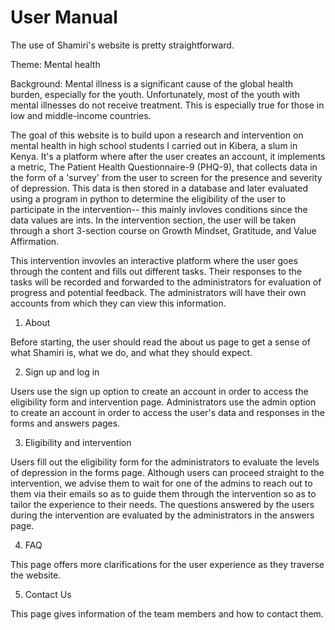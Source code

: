 # User Manual
The use of Shamiri's website is pretty straightforward.

Theme: Mental health

Background: Mental illness is a significant cause of the global health burden, especially for the youth. Unfortunately, most of the youth with mental illnesses do not receive treatment.
This is especially true for those in low and middle-income countries.

The goal of this website is to build upon a research and intervention on mental health in high school students I carried out in Kibera, a slum in Kenya.
It's a platform where after the user creates an account, it implements a metric, The Patient Health Questionnaire-9 (PHQ-9), that collects data in the form of
a 'survey' from the user to screen for the presence and severity of depression. This data is then stored in a database and later evaluated using a program in python to
determine the eligibility of the user to participate in the intervention-- this mainly invloves conditions since the data values are ints. In the intervention section, the
user will be taken through a short 3-section course on Growth Mindset, Gratitude, and Value Affirmation.

This intervention invovles an interactive platform where the user goes through the content and fills out different tasks. Their responses to the tasks will be recorded and
forwarded to the administrators for evaluation of progress and potential feedback. The administrators will have their own accounts from which they can view this information.

1. About

Before starting, the user should read the about us page to get a sense of what Shamiri is, what we do, and what they should expect.

2. Sign up and log in

Users use the sign up option to create an account in order to access the eligibility form and intervention page.
Administrators use the admin option to create an account in order to access the user's data and responses in the forms and answers pages.

3. Eligibility and intervention

Users fill out the eligibility form for the administrators to evaluate the levels of depression in the forms page. Although users can proceed straight to the
intervention, we advise them to wait for one of the admins to reach out to them via their emails so as to guide them through the intervention so as to tailor
the experience to their needs. The questions answered by the users during the intervention are evaluated by the administrators in the answers page.

4. FAQ

This page offers more clarifications for the user experience as they traverse the website.

5. Contact Us

This page gives information of the team members and how to contact them.